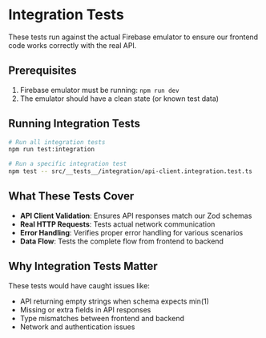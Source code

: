 # Integration Tests

These tests run against the actual Firebase emulator to ensure our frontend code works correctly with the real API.

## Prerequisites

1. Firebase emulator must be running: `npm run dev`
2. The emulator should have a clean state (or known test data)

## Running Integration Tests

```bash
# Run all integration tests
npm run test:integration

# Run a specific integration test
npm test -- src/__tests__/integration/api-client.integration.test.ts
```

## What These Tests Cover

- **API Client Validation**: Ensures API responses match our Zod schemas
- **Real HTTP Requests**: Tests actual network communication
- **Error Handling**: Verifies proper error handling for various scenarios
- **Data Flow**: Tests the complete flow from frontend to backend

## Why Integration Tests Matter

These tests would have caught issues like:
- API returning empty strings when schema expects min(1)
- Missing or extra fields in API responses
- Type mismatches between frontend and backend
- Network and authentication issues